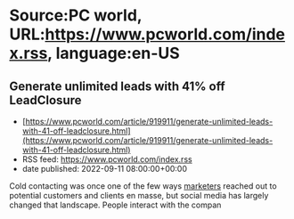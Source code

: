 # Source:PC world, URL:https://www.pcworld.com/index.rss, language:en-US

## Generate unlimited leads with 41% off LeadClosure
 - [https://www.pcworld.com/article/919911/generate-unlimited-leads-with-41-off-leadclosure.html](https://www.pcworld.com/article/919911/generate-unlimited-leads-with-41-off-leadclosure.html)
 - RSS feed: https://www.pcworld.com/index.rss
 - date published: 2022-09-11 08:00:00+00:00

<div id="link_wrapped_content">
<section class="wp-block-bigbite-multi-title"><div class="container"></div></section><p>Cold contacting was once one of the few ways&nbsp;<a href="https://www.pcworld.com/article/607339/find-out-how-to-get-your-marketing-plan-ready-for-2022-and-beyond-just-35.html" rel="noreferrer noopener" target="_blank">marketers</a>&nbsp;reached out to potential customers and clients en masse, but social media has largely changed that landscape. People interact with the compan

